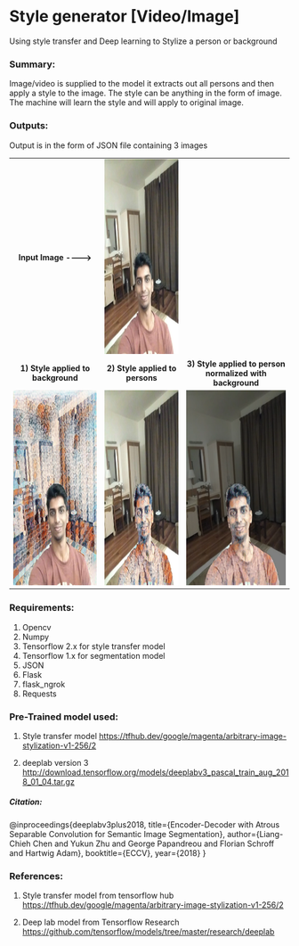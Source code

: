 # Style generator [Video/Image]
Using style transfer and Deep learning to Stylize a person or background

### Summary:
Image/video is supplied to the model it extracts out all persons and then apply a style to the image. The style can be anything in the form of image. The machine will learn the style and will apply to original image.

### Outputs:
Output is in the form of JSON file containing 3 images

<table>
    <tr align="center">
    <td align="center"><b>Input Image ----></b> </td>
    <td align="center"><img src="/Outputs/3.png" height=350 width=290></td>
    <td></td>
  </tr>
  <tr>
    <td align="center"><b>1) Style applied to background</b></td>
     <td align="center"><b>2) Style applied to persons</b> </td>
     <td align="center"><b>3) Style applied to person normalized with background</b></td>
  </tr>
  <tr>
    <td align="center"><img src="/Outputs/3_style1_1.png" height=350 width=290></td>
    <td align="center"><img src="/Outputs/3_style1_2.png" height=350 width=290></td>
    <td align="center"><img src="/Outputs/3_style1_3.png" height=350 width=290></td>
    </tr>
 </table>

 
### Requirements:
1. Opencv
2. Numpy
3. Tensorflow 2.x for style transfer model
4. Tensorflow 1.x for segmentation model
5. JSON
6. Flask
7. flask_ngrok
8. Requests

### Pre-Trained model used:
1. Style transfer model
https://tfhub.dev/google/magenta/arbitrary-image-stylization-v1-256/2 

2. deeplab version 3
http://download.tensorflow.org/models/deeplabv3_pascal_train_aug_2018_01_04.tar.gz

##### Citation:
@inproceedings{deeplabv3plus2018,
  title={Encoder-Decoder with Atrous Separable Convolution for Semantic Image Segmentation},
  author={Liang-Chieh Chen and Yukun Zhu and George Papandreou and Florian Schroff and Hartwig Adam},
  booktitle={ECCV},
  year={2018}
}

### References:

1. Style transfer model from tensorflow hub
https://tfhub.dev/google/magenta/arbitrary-image-stylization-v1-256/2

2. Deep lab model from Tensorflow Research
https://github.com/tensorflow/models/tree/master/research/deeplab 
